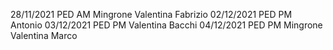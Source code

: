 28/11/2021 PED AM Mingrone Valentina Fabrizio
02/12/2021 PED PM Antonio
03/12/2021 PED PM Valentina Bacchi
04/12/2021 PED PM Mingrone Valentina Marco
